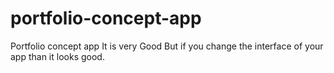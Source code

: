 # portfolio-concept-app
Portfolio concept app
It is very Good But if you change the interface of your app than it looks good.
